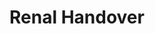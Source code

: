 ---
hackday: "08-leeds"
title: "Renal Handover"
summary: "Renal Handover is a patient handover application that allows clinicians to improve communication and timeliness of communication improving on current, flawed, manual systems."
team:
  - "@AlanGopal"
  - "@Apollonius"
  - "James Morgan"
  - "Brindley Walker"
  - "@thatdavidmiller"
links:
  website: http://opal-bristol-renal.herokuapp.com/#/list/patients/nursing
---